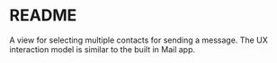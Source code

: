 README
======

A view for selecting multiple contacts for sending a message. The UX
interaction model is similar to the built in Mail app.
